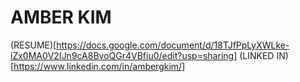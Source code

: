 # AMBER KIM

(RESUME)[https://docs.google.com/document/d/18TJfPpLyXWLke-iZx0MA0V2IJn9cA8BvoQGr4VBfiu0/edit?usp=sharing]
(LINKED IN)[https://www.linkedin.com/in/ambergkim/]
